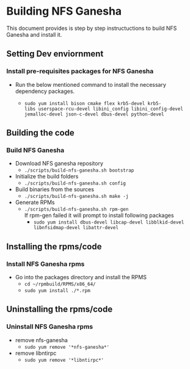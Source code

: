 # Building NFS Ganesha

This document provides is step by step instructuctions to build NFS Ganesha and install it.

## Setting Dev enviornment

  ### Install pre-requisites packages for NFS Ganesha
  
  * Run the below mentioned command to install the necessary dependency packages.
  
    * `sudo yum install bison cmake flex krb5-devel krb5-libs userspace-rcu-devel libini_config libini_config-devel jemalloc-devel json-c-devel dbus-devel python-devel`
    
## Building the code
  
  ### Build NFS Ganesha
  * Download NFS ganesha repository
    * `./scripts/build-nfs-ganesha.sh bootstrap`
  * Initialize the build folders
    * `./scripts/build-nfs-ganesha.sh config`
  * Build binaries from the sources
    * `./scripts/build-nfs-ganesha.sh make -j`
  * Generate RPMs
    * `./scripts/build-nfs-ganesha.sh rpm-gen`   
      If rpm-gen failed it will prompt to install following packages
        * `sudo yum install dbus-devel libcap-devel libblkid-devel libnfsidmap-devel libattr-devel`

## Installing the rpms/code
  
  ### Install NFS Ganesha rpms
  * Go into the packages directory and install the RPMS
    * `cd ~/rpmbuild/RPMS/x86_64/`
    * `sudo yum install ./*.rpm`

## Uninstalling the rpms/code
  
  ### Uninstall NFS Ganesha rpms
  * remove nfs-ganesha
    * `sudo yum remove '*nfs-ganesha*'`
  * remove libntirpc
    * `sudo yum remove '*libntirpc*'`
